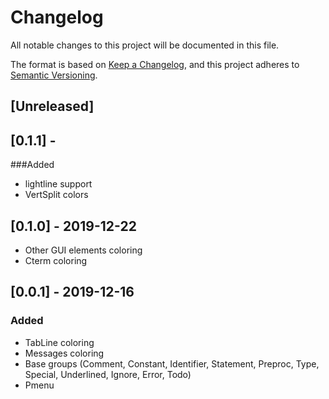 # Changelog
All notable changes to this project will be documented in this file.

The format is based on [Keep a Changelog](https://keepachangelog.com/en/1.0.0/),
and this project adheres to [Semantic Versioning](https://semver.org/spec/v2.0.0.html).

## [Unreleased]

## [0.1.1] - 
###Added
- lightline support
- VertSplit colors

## [0.1.0] - 2019-12-22
- Other GUI elements coloring
- Cterm coloring

## [0.0.1] - 2019-12-16
### Added
- TabLine coloring
- Messages coloring
- Base groups (Comment, Constant, Identifier, Statement, Preproc, Type, Special, Underlined, Ignore, Error, Todo)
- Pmenu

